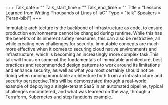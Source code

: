 +++
Talk_date = ""
Talk_start_time = ""
Talk_end_time = ""
Title = "Lessons Learned from Writing Thousands of Lines of IaC"
Type = "talk"
Speakers = ["eran-bibi"]
+++

Immutable architecture is the backbone of infrastructure as code, to ensure production environments cannot be changed during runtime. While this has the benefits of its inherent safety measures, this can also be restrictive, all while creating new challenges for security. Immutable concepts are much more effective when it comes to securing cloud native environments and infrastructure, which is becoming an increasingly more complex task.This talk will focus on some of the fundamentals of immutable architecture, best practices and recommended design patterns to work around its limitations and enhance security, as well as what you most certainly should not be doing when running immutable architecture both from an infrastructure and security perspective.This will be demonstrated through a real-world example of deploying a single-tenant SaaS in an automated pipeline, typical challenges encountered, and what was learned on the way, through a Terraform, Kubernetes and step functions example.
